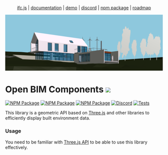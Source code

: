 <p align="center">
  <a href="https://ifcjs.io/">ifc.js</a>
  |
  <a href="https://ifcjs.github.io/fragment/docs/index.html">documentation</a>
  |
  <a href=https://ifcjs.github.io/fragment/examples/fragment-hello-world.html>demo</a>
  |
  <a href="https://discord.gg/FXfyR4XrKT">discord</a>
  |
  <a href="https://www.npmjs.com/package/bim-fragment">npm package</a>
  |
  <a href="https://airtable.com/shrP82Kgb9Q1LEgbU">roadmap</a>
</p>

![cover](cover.png)

<h1>Open BIM Components <img src="https://ifcjs.github.io/info/img/logo.svg" width="32"></h1>

[![NPM Package][npm]][npm-url]
[![NPM Package][npm-downloads]][npm-url]
[![NPM Package][oc-contributors]][oc]
[![Discord][discord]][discord-url]
[![Tests](https://github.com/IFCjs/fragment/actions/workflows/tests.yaml/badge.svg)](https://github.com/IFCjs/fragment/actions/workflows/tests.yaml)

This library is a geometric API based on [Three.js](https://github.com/mrdoob/three.js/) and other libraries to efficiently display built environment data.

### Usage

You need to be familiar with [Three.js API](https://github.com/mrdoob/three.js/) to be able to use this library effectively. 



[ifcjs]: https://ifcjs.io/
[npm]: https://img.shields.io/npm/v/bim-fragment
[npm-url]: https://www.npmjs.com/package/bim-fragment
[npm-downloads]: https://img.shields.io/npm/dw/bim-fragment
[discord]: https://img.shields.io/discord/799990228336115742
[discord-url]: https://discord.gg/FXfyR4XrKT
[oc]: https://opencollective.com/ifcjs
[oc-contributors]: https://opencollective.com/ifcjs/tiers/badge.svg
